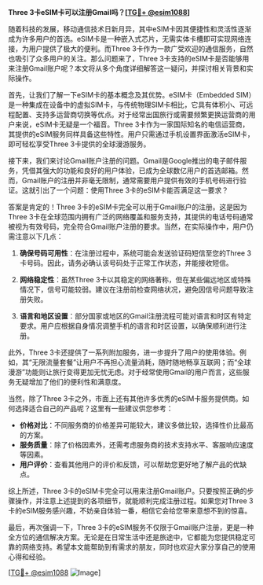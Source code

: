 **Three 3卡eSIM卡可以注册Gmail吗？[[TG💪+ @esim1088](https://t.me/s/esim1088)]**

随着科技的发展，移动通信技术日新月异，其中eSIM卡因其便捷性和灵活性逐渐成为许多用户的首选。eSIM卡是一种嵌入式芯片，无需实体卡槽即可实现网络连接，为用户提供了极大的便利。而Three 3卡作为一款广受欢迎的通信服务，自然也吸引了众多用户的关注。那么问题来了，Three 3卡支持的eSIM卡是否能够用来注册Gmail账户呢？本文将从多个角度详细解答这一疑问，并探讨相关背景和实际操作。

首先，让我们了解一下eSIM卡的基本概念及其优势。eSIM卡（Embedded SIM）是一种集成在设备中的虚拟SIM卡，与传统物理SIM卡相比，它具有体积小、可远程配置、支持多运营商切换等优点。对于经常出国旅行或需要频繁更换运营商的用户来说，eSIM卡无疑是一个福音。Three 3卡作为一家国际知名的电信运营商，其提供的eSIM服务同样具备这些特性。用户只需通过手机设置界面激活eSIM卡，即可轻松享受Three 3卡提供的全球漫游服务。

接下来，我们来讨论Gmail账户注册的问题。Gmail是Google推出的电子邮件服务，凭借其强大的功能和良好的用户体验，已成为全球数亿用户的首选邮箱。然而，Gmail账户的注册并非毫无限制，通常需要用户提供有效的手机号码进行验证。这就引出了一个问题：使用Three 3卡的eSIM卡能否满足这一要求？

答案是肯定的！Three 3卡的eSIM卡完全可以用于Gmail账户的注册。这是因为Three 3卡在全球范围内拥有广泛的网络覆盖和服务支持，其提供的电话号码通常被视为有效号码，完全符合Gmail账户注册的要求。当然，在实际操作中，用户仍需注意以下几点：

1. **确保号码可用性**：在注册过程中，系统可能会发送验证码短信至您的Three 3卡号码。因此，请务必确认该号码处于正常工作状态，并能接收短信。

2. **网络稳定性**：虽然Three 3卡以其稳定的网络著称，但在某些偏远地区或特殊情况下，信号可能较弱。建议在注册前检查网络状况，避免因信号问题导致注册失败。

3. **语言和地区设置**：部分国家或地区的Gmail注册流程可能对语言和时区有特定要求。用户应根据自身情况调整手机的语言和时区设置，以确保顺利进行注册。

此外，Three 3卡还提供了一系列附加服务，进一步提升了用户的使用体验。例如，其“无限流量套餐”让用户不再担心流量消耗，随时随地畅享互联网；而“全球漫游”功能则让旅行变得更加无忧无虑。对于经常使用Gmail的用户而言，这些服务无疑增加了他们的便利性和满意度。

当然，除了Three 3卡之外，市面上还有其他许多优秀的eSIM卡服务提供商。如何选择适合自己的产品呢？这里有一些建议供您参考：

- **价格对比**：不同服务商的价格差异可能较大，建议多做比较，选择性价比最高的方案。
- **服务质量**：除了价格因素外，还需考虑服务商的技术支持水平、客服响应速度等因素。
- **用户评价**：查看其他用户的评价和反馈，可以帮助您更好地了解产品的优缺点。

综上所述，Three 3卡的eSIM卡完全可以用来注册Gmail账户。只要按照正确的步骤操作，并注意上述提到的各项细节，就能顺利完成注册过程。如果您对Three 3卡的eSIM服务感兴趣，不妨亲自体验一番，相信它会给您带来意想不到的惊喜。

最后，再次强调一下，Three 3卡的eSIM服务不仅限于Gmail账户注册，更是一种全方位的通信解决方案。无论是在日常生活中还是旅途中，它都能为您提供稳定可靠的网络支持。希望本文能帮助到有需求的朋友，同时也欢迎大家分享自己的使用心得和经验。

[[TG💪+ @esim1088](https://t.me/s/esim1088) ![Image](https://i.postimg.cc/4NQfJmqS/Snipaste-2025-05-13-00-14-12.png)]